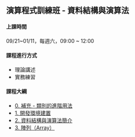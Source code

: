 ## 演算程式訓練班 - 資料結構與演算法

#### 上課時間

09/21~01/11，每週六，09:00 ~ 12:00

#### 課程進行方式

- 理論講述
- 實務練習

#### 課程大綱
- [0. 補充 - 類別的進階用法](http://AP-Training.github.io/DataStructure0921/0-1.%20補充%20-%20類別進階用法_Q.slides.html)
- [1. 開發環境建置](http://AP-Training.github.io/DataStructure0921/0.%20開發環境建置.slides.html)
- [2. 資料結構與演算法簡介](http://AP-Training.github.io/DataStructure0921/1.%20資料結構與演算法簡介.slides.html)
- [3. 陣列（Array）](http://AP-Training.github.io/DataStructure0921/2.%20陣列(Array)_Q.slides.html)
